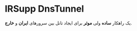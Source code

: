 # IRSupp DnsTunnel

یک راهکار **ساده** ولی **موثر** برای ایجاد تانل بین سرورهای **ایران** و **خارج**.
